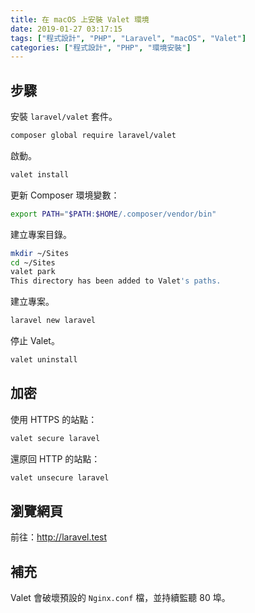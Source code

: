 ```yaml
---
title: 在 macOS 上安裝 Valet 環境
date: 2019-01-27 03:17:15
tags: ["程式設計", "PHP", "Laravel", "macOS", "Valet"]
categories: ["程式設計", "PHP", "環境安裝"]
---
```


## 步驟

安裝 `laravel/valet` 套件。

```BASH
composer global require laravel/valet
```

啟動。

```BASH
valet install
```

更新 Composer 環境變數：

```BASH
export PATH="$PATH:$HOME/.composer/vendor/bin"
```

建立專案目錄。

```BASH
mkdir ~/Sites
cd ~/Sites
valet park
This directory has been added to Valet's paths.
```

建立專案。

```BASH
laravel new laravel
```

停止 Valet。

```BASH
valet uninstall
```

## 加密

使用 HTTPS 的站點：

```BASH
valet secure laravel
```

還原回 HTTP 的站點：

```BASH
valet unsecure laravel
```

## 瀏覽網頁

前往：<http://laravel.test>

## 補充

Valet 會破壞預設的 `Nginx.conf` 檔，並持續監聽 80 埠。
